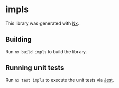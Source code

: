 # impls

This library was generated with [Nx](https://nx.dev).

## Building

Run `nx build impls` to build the library.

## Running unit tests

Run `nx test impls` to execute the unit tests via [Jest](https://jestjs.io).
